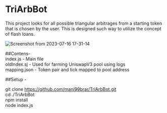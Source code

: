 # TriArbBot

This project looks for all possible triangular arbitrages from a starting token that is chosen by the user. This is designed such way to utilize the concept of flash loans.

![Screenshot from 2023-07-16 17-31-14](https://github.com/mani99brar/TriArbBot/assets/106914483/dfa19808-c3ce-4efe-9318-d8d77e0fea83)



##Contens-<br>
  index.js - Main file <br>
  oldIndex.sj - Used for farming UniswapV3 pool using logs<br>
  mapping.json - Token pair and tick mapped to pool address

##Setup - <br>

  git clone https://github.com/mani99brar/TriArbBot.git<br>
  cd ./TriArbBot<br>
  npm install<br>
  node index.js
